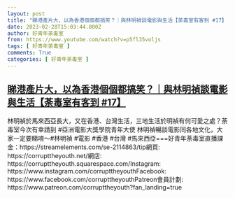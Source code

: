 ```yaml
---
layout: post
title: "睇港產片大，以為香港個個都搞笑？｜與林明禎談電影與生活【荼毒室有客到 #17】"
date: 2023-02-28T15:03:44.000Z
author: 好青年荼毒室
from: https://www.youtube.com/watch?v=p5fl35voljs
tags: [ 好青年荼毒室 ]
comments: True
categories: [ 好青年荼毒室 ]
---
```

<!--1677596624000-->
[睇港產片大，以為香港個個都搞笑？｜與林明禎談電影與生活【荼毒室有客到 #17】](https://www.youtube.com/watch?v=p5fl35voljs)
------

<div>
林明禎於馬來西亞長大，又在香港、台灣生活，三地生活於明禎有何可愛之處？荼毒室今次有幸請到 #亞洲電影大獎學院青年大使 林明禎暢談電影同各地文化，大家一定要睇唷～#林明禎 #電影 #香港 #台灣 #馬來西亞===好青年荼毒室直播課金：https://streamelements.com/se-2114863/tip網頁: https://corrupttheyouth.net/網店: https://corrupttheyouth.squarespace.com/Instagram: https://www.instagram.com/corrupttheyouthFacebook: https://www.facebook.com/corrupttheyouthPatreon會員計劃: https://www.patreon.com/corrupttheyouth?fan_landing=true
</div>
